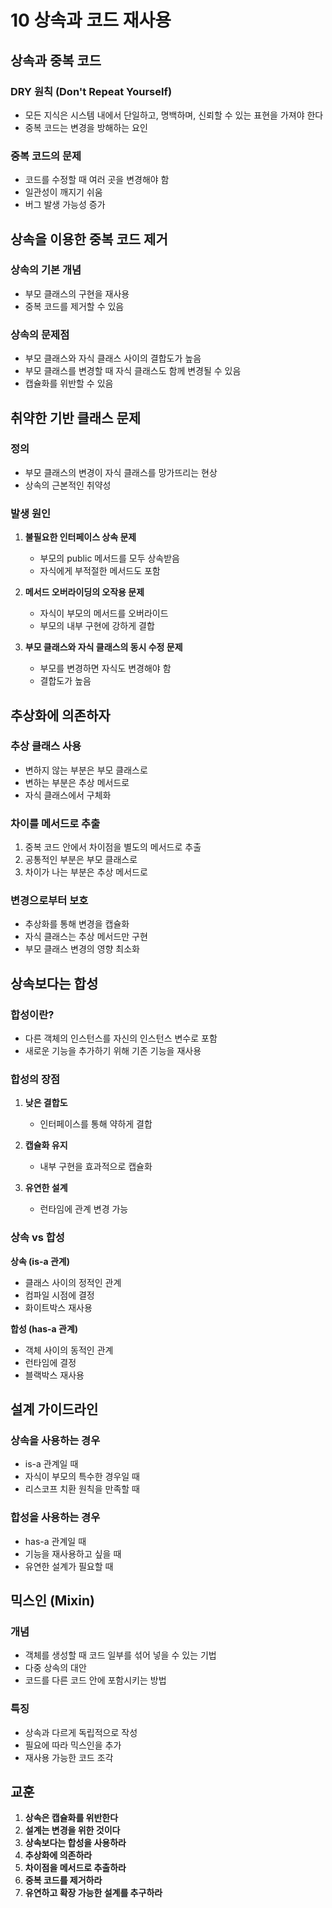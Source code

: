 # 10 상속과 코드 재사용

## 상속과 중복 코드

### DRY 원칙 (Don't Repeat Yourself)
- 모든 지식은 시스템 내에서 단일하고, 명백하며, 신뢰할 수 있는 표현을 가져야 한다
- 중복 코드는 변경을 방해하는 요인

### 중복 코드의 문제
- 코드를 수정할 때 여러 곳을 변경해야 함
- 일관성이 깨지기 쉬움
- 버그 발생 가능성 증가

## 상속을 이용한 중복 코드 제거

### 상속의 기본 개념
- 부모 클래스의 구현을 재사용
- 중복 코드를 제거할 수 있음

### 상속의 문제점
- 부모 클래스와 자식 클래스 사이의 결합도가 높음
- 부모 클래스를 변경할 때 자식 클래스도 함께 변경될 수 있음
- 캡슐화를 위반할 수 있음

## 취약한 기반 클래스 문제

### 정의
- 부모 클래스의 변경이 자식 클래스를 망가뜨리는 현상
- 상속의 근본적인 취약성

### 발생 원인
1. **불필요한 인터페이스 상속 문제**
   - 부모의 public 메서드를 모두 상속받음
   - 자식에게 부적절한 메서드도 포함

2. **메서드 오버라이딩의 오작용 문제**
   - 자식이 부모의 메서드를 오버라이드
   - 부모의 내부 구현에 강하게 결합

3. **부모 클래스와 자식 클래스의 동시 수정 문제**
   - 부모를 변경하면 자식도 변경해야 함
   - 결합도가 높음

## 추상화에 의존하자

### 추상 클래스 사용
- 변하지 않는 부분은 부모 클래스로
- 변하는 부분은 추상 메서드로
- 자식 클래스에서 구체화

### 차이를 메서드로 추출
1. 중복 코드 안에서 차이점을 별도의 메서드로 추출
2. 공통적인 부분은 부모 클래스로
3. 차이가 나는 부분은 추상 메서드로

### 변경으로부터 보호
- 추상화를 통해 변경을 캡슐화
- 자식 클래스는 추상 메서드만 구현
- 부모 클래스 변경의 영향 최소화

## 상속보다는 합성

### 합성이란?
- 다른 객체의 인스턴스를 자신의 인스턴스 변수로 포함
- 새로운 기능을 추가하기 위해 기존 기능을 재사용

### 합성의 장점
1. **낮은 결합도**
   - 인터페이스를 통해 약하게 결합

2. **캡슐화 유지**
   - 내부 구현을 효과적으로 캡슐화

3. **유연한 설계**
   - 런타임에 관계 변경 가능

### 상속 vs 합성

**상속 (is-a 관계)**
- 클래스 사이의 정적인 관계
- 컴파일 시점에 결정
- 화이트박스 재사용

**합성 (has-a 관계)**
- 객체 사이의 동적인 관계
- 런타임에 결정
- 블랙박스 재사용

## 설계 가이드라인

### 상속을 사용하는 경우
- is-a 관계일 때
- 자식이 부모의 특수한 경우일 때
- 리스코프 치환 원칙을 만족할 때

### 합성을 사용하는 경우
- has-a 관계일 때
- 기능을 재사용하고 싶을 때
- 유연한 설계가 필요할 때

## 믹스인 (Mixin)

### 개념
- 객체를 생성할 때 코드 일부를 섞어 넣을 수 있는 기법
- 다중 상속의 대안
- 코드를 다른 코드 안에 포함시키는 방법

### 특징
- 상속과 다르게 독립적으로 작성
- 필요에 따라 믹스인을 추가
- 재사용 가능한 코드 조각

## 교훈

1. **상속은 캡슐화를 위반한다**
2. **설계는 변경을 위한 것이다**
3. **상속보다는 합성을 사용하라**
4. **추상화에 의존하라**
5. **차이점을 메서드로 추출하라**
6. **중복 코드를 제거하라**
7. **유연하고 확장 가능한 설계를 추구하라**
